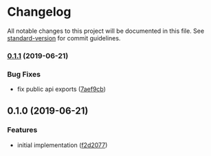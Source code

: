 # Changelog

All notable changes to this project will be documented in this file. See [standard-version](https://github.com/conventional-changelog/standard-version) for commit guidelines.

### [0.1.1](https://github.com/ipfs-shipyard/react-ipfs-url/compare/v0.1.0...v0.1.1) (2019-06-21)


### Bug Fixes

* fix public api exports ([7aef9cb](https://github.com/ipfs-shipyard/react-ipfs-url/commit/7aef9cb))



## 0.1.0 (2019-06-21)


### Features

* initial implementation ([f2d2077](https://github.com/ipfs-shipyard/react-ipfs-url/commit/f2d2077))
